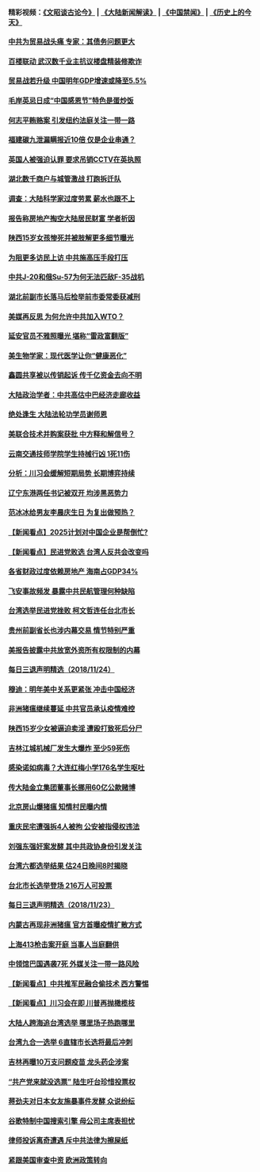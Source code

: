 #### 精彩视频：[《文昭谈古论今》](https://github.com/gfw-breaker/wenzhao/blob/master/README.md?t=11260032) | [《大陆新闻解读》](https://github.com/gfw-breaker/ntdtv-comedy/blob/master/README.md?t=11260032) | [《中国禁闻》](https://github.com/gfw-breaker/ntdtv-news/blob/master/README.md?t=11260032) | [《历史上的今天》](https://github.com/gfw-breaker/today-in-history/blob/master/README.md?t=11260032) 

#### [中共为贸易战头痛  专家：其债务问题更大](../pages/nsc413/n10873720.md?t=11260032) 

#### [百楼联动 武汉数千业主抗议楼盘精装修欺诈](../pages/nsc413/n10873698.md?t=11260032) 

#### [贸易战若升级 中国明年GDP增速或降至5.5%](../pages/nsc413/n10873758.md?t=11260032) 

#### [毛岸英忌日成“中国感恩节”特色是蛋炒饭](../pages/nsc413/n10873694.md?t=11260032) 

#### [何志平贿赂案 引发纽约法庭关注一带一路](../pages/nsc413/n10873540.md?t=11260032) 

#### [福建碳九泄漏瞒报近10倍 仅是企业串通？](../pages/nsc413/n10873546.md?t=11260032) 

#### [英国人被强迫认罪 要求吊销CCTV在英执照](../pages/nsc413/n10873615.md?t=11260032) 

#### [湖北数千商户与城管激战 打跑拆迁队](../pages/nsc413/n10873554.md?t=11260032) 

#### [调查：大陆科学家过度劳累 薪水也跟不上](../pages/nsc413/n10873586.md?t=11260032) 

#### [报告称房地产掏空大陆居民财富 学者析因](../pages/nsc413/n10873577.md?t=11260032) 


#### [陕西15岁女孩惨死并被肢解更多细节曝光](../pages/nsc413/n10873301.md?t=11260032) 

#### [为阻更多访民上访 中共施高压手段打压](../pages/nsc413/n10873009.md?t=11260032) 

#### [中共J-20和俄Su-57为何无法匹敌F-35战机](../pages/nsc413/n10871871.md?t=11260032) 

#### [湖北前副市长落马后检举前市委常委获减刑](../pages/nsc413/n10873174.md?t=11260032) 

#### [美媒再反思 为何允许中共加入WTO？](../pages/nsc413/n10872958.md?t=11260032) 

#### [延安官员不雅照曝光 堪称“雷政富翻版”](../pages/nsc413/n10873008.md?t=11260032) 

#### [美生物学家：现代医学让你“健康恶化”](../pages/nsc413/n10872870.md?t=11260032) 

#### [鑫圆共享被以传销起诉 传千亿资金去向不明](../pages/nsc413/n10872665.md?t=11260032) 

#### [大陆政治学者：中共高估中巴经济走廊收益](../pages/nsc413/n10872678.md?t=11260032) 

#### [绝处逢生 大陆法轮功学员谢师恩](../pages/nsc413/n10871086.md?t=11260032) 

#### [美联合技术并购案获批 中方释和解信号？](../pages/nsc413/n10872855.md?t=11260032) 

#### [云南交通技师学院学生持械行凶 1死11伤](../pages/nsc413/n10872827.md?t=11260032) 

#### [分析：川习会缓解短期局势 长期博弈持续](../pages/nsc413/n10872672.md?t=11260032) 

#### [辽宁东港两任书记被双开 均涉黑恶势力](../pages/nsc413/n10872819.md?t=11260032) 

#### [范冰冰给男友李晨庆生日 为复出做预热？](../pages/nsc413/n10872662.md?t=11260032) 

#### [【新闻看点】2025计划对中国企业是帮倒忙?](../pages/nsc413/n10872729.md?t=11260032) 

#### [【新闻看点】民进党败选 台湾人反共会改变吗](../pages/nsc413/n10872735.md?t=11260032) 

#### [各省财政过度依赖房地产 海南占GDP34%](../pages/nsc413/n10872641.md?t=11260032) 

#### [飞安事故频发 暴露中共民航管理何种缺陷](../pages/nsc413/n10872676.md?t=11260032) 

#### [台湾选举民进党挫败 柯文哲连任台北市长](../pages/nsc413/n10872289.md?t=11260032) 

#### [贵州前副省长也涉内幕交易 情节特别严重](../pages/nsc413/n10872532.md?t=11260032) 

#### [美报告披露中共放宽外资所有权限制的内幕](../pages/nsc413/n10872255.md?t=11260032) 

#### [每日三退声明精选（2018/11/24）](../pages/nsc413/n10872568.md?t=11260032) 

#### [穆迪：明年美中关系更紧张 冲击中国经济](../pages/nsc413/n10872456.md?t=11260032) 

#### [非洲猪瘟继续蔓延 中共官员承认疫情难控](../pages/nsc413/n10872241.md?t=11260032) 


#### [陕西15岁少女被逼迫卖淫 遭殴打致死后分尸](../pages/nsc413/n10872175.md?t=11260032) 

#### [吉林江城机械厂发生大爆炸 至少59死伤](../pages/nsc413/n10871802.md?t=11260032) 

#### [感染诺如病毒？大连红梅小学176名学生呕吐](../pages/nsc413/n10871948.md?t=11260032) 

#### [传大陆金立集团董事长挪用60亿公款赌博](../pages/nsc413/n10871976.md?t=11260032) 

#### [北京房山爆猪瘟 知情村民曝内情](../pages/nsc413/n10871111.md?t=11260032) 

#### [重庆民宅遭强拆4人被拘 公安被指侵权违法](../pages/nsc413/n10871088.md?t=11260032) 

#### [刘强东强奸案发酵 其中共政协身份引发关注](../pages/nsc413/n10871497.md?t=11260032) 

#### [台湾六都选举结果 估24日晚间8时揭晓](../pages/nsc413/n10871821.md?t=11260032) 

#### [台北市长选举登场 216万人可投票](../pages/nsc413/n10871798.md?t=11260032) 

#### [每日三退声明精选（2018/11/23）](../pages/nsc413/n10871795.md?t=11260032) 

#### [内蒙古再现非洲猪瘟 官方首曝疫情扩散方式](../pages/nsc413/n10871634.md?t=11260032) 

#### [上海413枪击案开庭 当事人当庭翻供](../pages/nsc413/n10871180.md?t=11260032) 

#### [中领馆巴国遇袭7死 外媒关注一带一路风险](../pages/nsc413/n10871570.md?t=11260032) 

#### [【新闻看点】中共推军民融合偷技术 西方警惕](../pages/nsc413/n10871382.md?t=11260032) 

#### [【新闻看点】川习会在即 川普再抛橄榄枝](../pages/nsc413/n10871248.md?t=11260032) 

#### [大陆人跨海追台湾选举 哪里场子热跑哪里](../pages/nsc413/n10871192.md?t=11260032) 

#### [台湾九合一选举 6直辖市长选将最后冲刺](../pages/nsc413/n10871029.md?t=11260032) 

#### [吉林再曝10万支问题疫苗 龙头药企涉案](../pages/nsc413/n10871413.md?t=11260032) 

#### [“共产党来就没选票” 陆生吁台珍惜投票权](../pages/nsc413/n10870794.md?t=11260032) 

#### [蒋劲夫对日本女友施暴事件发酵 众说纷纭](../pages/nsc413/n10871447.md?t=11260032) 

#### [谷歌特制中国搜索引擎 母公司主席表担忧](../pages/nsc413/n10871238.md?t=11260032) 

#### [律师投诉离奇遭遇 斥中共法律为擦屎纸](../pages/nsc413/n10871141.md?t=11260032) 

#### [紧跟美国审查中资 欧洲政策转向](../pages/nsc413/n10871173.md?t=11260032) 

